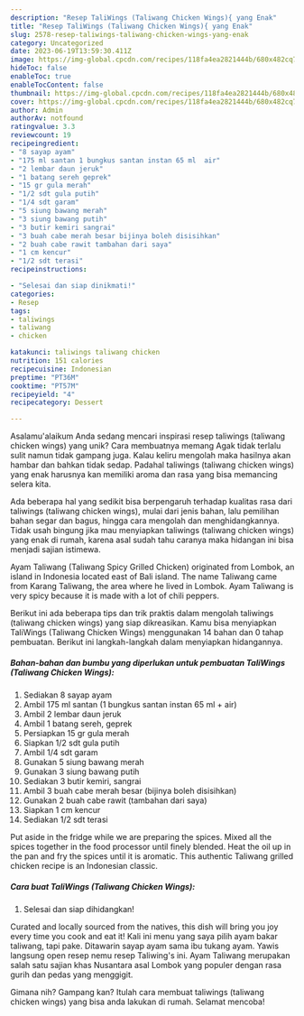 ```yaml
---
description: "Resep TaliWings (Taliwang Chicken Wings){ yang Enak"
title: "Resep TaliWings (Taliwang Chicken Wings){ yang Enak"
slug: 2578-resep-taliwings-taliwang-chicken-wings-yang-enak
category: Uncategorized
date: 2023-06-19T13:59:30.411Z
image: https://img-global.cpcdn.com/recipes/118fa4ea2821444b/680x482cq70/taliwings-taliwang-chicken-wings-foto-resep-utama.jpg
hideToc: false
enableToc: true
enableTocContent: false
thumbnail: https://img-global.cpcdn.com/recipes/118fa4ea2821444b/680x482cq70/taliwings-taliwang-chicken-wings-foto-resep-utama.jpg
cover: https://img-global.cpcdn.com/recipes/118fa4ea2821444b/680x482cq70/taliwings-taliwang-chicken-wings-foto-resep-utama.jpg
author: Admin
authorAv: notfound
ratingvalue: 3.3
reviewcount: 19
recipeingredient:
- "8 sayap ayam"
- "175 ml santan 1 bungkus santan instan 65 ml  air"
- "2 lembar daun jeruk"
- "1 batang sereh geprek"
- "15 gr gula merah"
- "1/2 sdt gula putih"
- "1/4 sdt garam"
- "5 siung bawang merah"
- "3 siung bawang putih"
- "3 butir kemiri sangrai"
- "3 buah cabe merah besar bijinya boleh disisihkan"
- "2 buah cabe rawit tambahan dari saya"
- "1 cm kencur"
- "1/2 sdt terasi"
recipeinstructions:

- "Selesai dan siap dinikmati!"
categories:
- Resep
tags:
- taliwings
- taliwang
- chicken

katakunci: taliwings taliwang chicken 
nutrition: 151 calories
recipecuisine: Indonesian
preptime: "PT36M"
cooktime: "PT57M"
recipeyield: "4"
recipecategory: Dessert

---
```



Asalamu'alaikum Anda sedang mencari inspirasi resep taliwings (taliwang chicken wings) yang unik? Cara membuatnya memang Agak tidak terlalu sulit namun tidak gampang juga. Kalau keliru mengolah maka hasilnya akan hambar dan bahkan tidak sedap. Padahal taliwings (taliwang chicken wings) yang enak harusnya kan memiliki aroma dan rasa yang bisa memancing selera kita.


Ada beberapa hal yang sedikit bisa berpengaruh terhadap kualitas rasa dari taliwings (taliwang chicken wings), mulai dari jenis bahan, lalu pemilihan bahan segar dan bagus, hingga cara mengolah dan menghidangkannya. Tidak usah bingung jika mau menyiapkan taliwings (taliwang chicken wings) yang enak di rumah, karena asal sudah tahu caranya maka hidangan ini bisa menjadi sajian istimewa.

Ayam Taliwang (Taliwang Spicy Grilled Chicken) originated from Lombok, an island in Indonesia located east of Bali island. The name Taliwang came from Karang Taliwang, the area where he lived in Lombok. Ayam Taliwang is very spicy because it is made with a lot of chili peppers.


Berikut ini ada beberapa tips dan trik praktis dalam mengolah taliwings (taliwang chicken wings) yang siap dikreasikan. Kamu bisa menyiapkan TaliWings (Taliwang Chicken Wings) menggunakan 14 bahan dan 0 tahap pembuatan. Berikut ini langkah-langkah dalam menyiapkan hidangannya.

<!--inarticleads1-->

##### Bahan-bahan dan bumbu yang diperlukan untuk pembuatan TaliWings (Taliwang Chicken Wings):

1. Sediakan 8 sayap ayam
1. Ambil 175 ml santan (1 bungkus santan instan 65 ml + air)
1. Ambil 2 lembar daun jeruk
1. Ambil 1 batang sereh, geprek
1. Persiapkan 15 gr gula merah
1. Siapkan 1/2 sdt gula putih
1. Ambil 1/4 sdt garam
1. Gunakan 5 siung bawang merah
1. Gunakan 3 siung bawang putih
1. Sediakan 3 butir kemiri, sangrai
1. Ambil 3 buah cabe merah besar (bijinya boleh disisihkan)
1. Gunakan 2 buah cabe rawit (tambahan dari saya)
1. Siapkan 1 cm kencur
1. Sediakan 1/2 sdt terasi


Put aside in the fridge while we are preparing the spices. Mixed all the spices together in the food processor until finely blended. Heat the oil up in the pan and fry the spices until it is aromatic. This authentic Taliwang grilled chicken recipe is an Indonesian classic. 

<!--inarticleads2-->

##### Cara buat TaliWings (Taliwang Chicken Wings):


1. Selesai dan siap dihidangkan!

Curated and locally sourced from the natives, this dish will bring you joy every time you cook and eat it! Kali ini menu yang saya pilih ayam bakar taliwang, tapi pake. Ditawarin sayap ayam sama ibu tukang ayam. Yawis langsung open resep nemu resep Taliwing&#39;s ini. Ayam Taliwang merupakan salah satu sajian khas Nusantara asal Lombok yang populer dengan rasa gurih dan pedas yang menggigit. 

Gimana nih? Gampang kan? Itulah cara membuat taliwings (taliwang chicken wings) yang bisa anda lakukan di rumah. Selamat mencoba!
